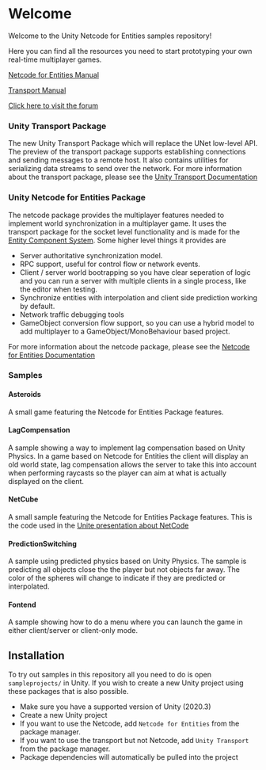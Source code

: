# Welcome

Welcome to the Unity Netcode for Entities samples repository!

Here you can find all the resources you need to start prototyping
your own real-time multiplayer games.

[Netcode for Entities Manual](https://docs.unity3d.com/Packages/com.unity.netcode@latest)

[Transport Manual](https://docs.unity3d.com/Packages/com.unity.transport@latest)

[Click here to visit the forum](https://forum.unity.com/forums/data-oriented-technology-stack.147/)

### Unity Transport Package
The new Unity Transport Package which will replace the UNet low-level API.
The preview of the transport package supports establishing connections and sending messages to a
remote host. It also contains utilities for serializing data streams to send
over the network.
For more information about the transport package, please see the [Unity Transport Documentation](https://docs.unity3d.com/Packages/com.unity.transport@latest)

### Unity Netcode for Entities Package
The netcode package provides the multiplayer features needed to implement
world synchronization in a multiplayer game. It uses the transport package
for the socket level functionality and is made for the [Entity Component System](https://docs.unity3d.com/Packages/com.unity.entities@latest).
Some higher level things it provides are
* Server authoritative synchronization model.
* RPC support, useful for control flow or network events.
* Client / server world bootrapping so you have clear seperation of logic and you can run a server with multiple clients in a single process, like the editor when testing.
* Synchronize entities with interpolation and client side prediction working by default.
* Network traffic debugging tools
* GameObject conversion flow support, so you can use a hybrid model to add multiplayer to a GameObject/MonoBehaviour based project.

For more information about the netcode package, please see the [Netcode for Entities Documentation](https://docs.unity3d.com/Packages/com.unity.netcode@latest)

### Samples

#### Asteroids
A small game featuring the Netcode for Entities Package features.

#### LagCompensation
A sample showing a way to implement lag compensation based on Unity Physics. In a game based on Netcode for Entities the client will display an old world state, lag compensation allows the server to take this into account when performing raycasts so the player can aim at what is actually displayed on the client.

#### NetCube
A small sample featuring the Netcode for Entities Package features. This is the code used in the [Unite presentation about NetCode](https://www.youtube.com/watch?v=P_-FoJuaYOI)

#### PredictionSwitching
A sample using predicted physics based on Unity Physics. The sample is predicting all objects close the the player but not objects far away. The color of the spheres will change to indicate if they are predicted or interpolated.

#### Fontend
A sample showing how to do a menu where you can launch the game in either client/server or client-only mode.

## Installation

To try out samples in this repository all you need to do is open
`sampleprojects/` in Unity.
If you wish to create a new Unity project using these packages that is
also possible.
* Make sure you have a supported version of Unity (2020.3)
* Create a new Unity project
* If you want to use the Netcode, add `Netcode for Entities` from the package manager.
* If you want to use the transport but not Netcode, add `Unity Transport` from the package manager.
* Package dependencies will automatically be pulled into the project
